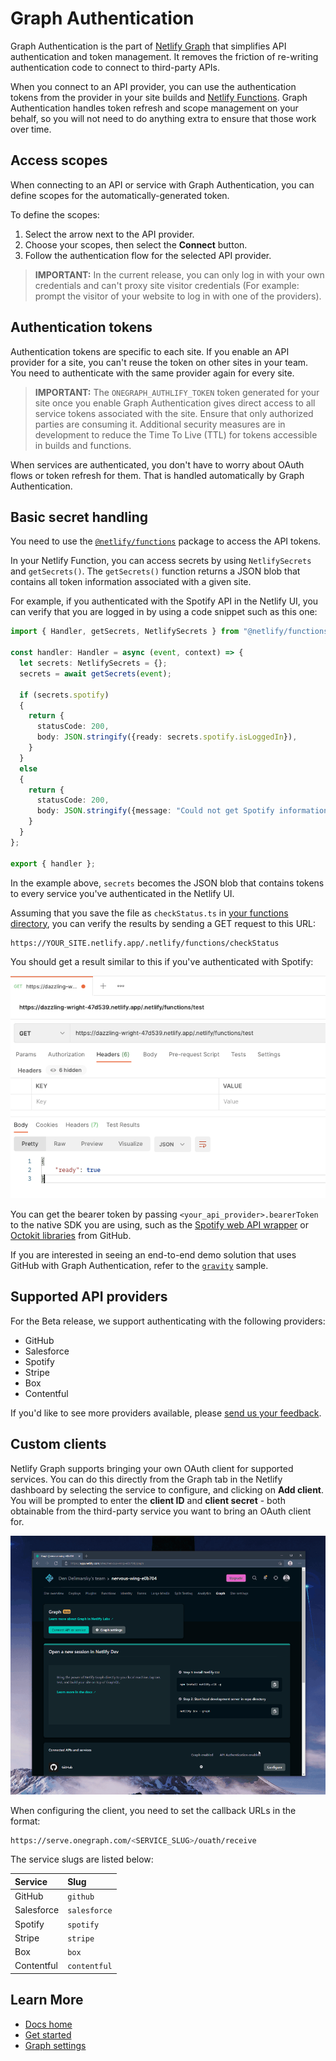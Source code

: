 # Graph Authentication

Graph Authentication is the part of [Netlify Graph](README.md) that simplifies API authentication and token management. It removes the friction of re-writing authentication code to connect to third-party APIs.

When you connect to an API provider, you can use the authentication tokens from the provider in your site builds and [Netlify Functions](https://www.netlify.com/products/functions/). Graph Authentication handles token refresh and scope management on your behalf, so you will not need to do anything extra to ensure that those work over time.

## Access scopes

When connecting to an API or service with Graph Authentication, you can define scopes for the automatically-generated token. 

To define the scopes:
1. Select the arrow next to the API provider.
2. Choose your scopes, then select the **Connect** button. 
3. Follow the authentication flow for the selected API provider.

> **IMPORTANT:** In the current release, you can only log in with your own credentials and can't proxy site visitor credentials (For example: prompt the visitor of your website to log in with one of the providers).

## Authentication tokens

Authentication tokens are specific to each site. If you enable an API provider for a site, you can't reuse the token on other sites in your team. You need to authenticate with the same provider again for every site.

> **IMPORTANT:** The `ONEGRAPH_AUTHLIFY_TOKEN` token generated for your site once you enable Graph Authentication gives direct access to all service tokens associated with the site. Ensure that only authorized parties are consuming it. Additional security measures are in development to reduce the Time To Live (TTL) for tokens accessible in builds and functions.

When services are authenticated, you don't have to worry about OAuth flows or token refresh for them. That is handled automatically by Graph Authentication.

## Basic secret handling

You need to use the [`@netlify/functions`](https://www.npmjs.com/package/@netlify/functions) package to access the API tokens.

In your Netlify Function, you can access secrets by using `NetlifySecrets` and `getSecrets()`. The `getSecrets()` function returns a JSON blob that contains all token information associated with a given site.

For example, if you authenticated with the Spotify API in the Netlify UI, you can verify that you are logged in by using a code snippet such as this one:

```ts
import { Handler, getSecrets, NetlifySecrets } from "@netlify/functions";

const handler: Handler = async (event, context) => {
  let secrets: NetlifySecrets = {};
  secrets = await getSecrets(event);

  if (secrets.spotify)
  {
    return {
      statusCode: 200,
      body: JSON.stringify({ready: secrets.spotify.isLoggedIn}),
    }
  }
  else
  {
    return {
      statusCode: 200,
      body: JSON.stringify({message: "Could not get Spotify information."}),
    }
  }
};

export { handler };
```

In the example above, `secrets` becomes the JSON blob that contains tokens to every service you've authenticated in the Netlify UI.

Assuming that you save the file as `checkStatus.ts` in [your functions directory](https://docs.netlify.com/functions/configure-and-deploy/#configure-the-functions-folder), you can verify the results by sending a GET request to this URL:

```bash
https://YOUR_SITE.netlify.app/.netlify/functions/checkStatus
```

You should get a result similar to this if you've authenticated with Spotify:

![Screenshot of Postman with an example response from a Netlify function.](../../../media/graph/test-function.png)

You can get the bearer token by passing `<your_api_provider>.bearerToken` to the native SDK you are using, such as the [Spotify web API wrapper](https://github.com/thelinmichael/spotify-web-api-node) or [Octokit libraries](https://www.npmjs.com/package/octokit) from GitHub.

If you are interested in seeing an end-to-end demo solution that uses GitHub with Graph Authentication, refer to the [`gravity`](https://github.com/dend/gravity) sample.

## Supported API providers

For the Beta release, we support authenticating with the following providers:

- GitHub
- Salesforce
- Spotify
- Stripe
- Box
- Contentful

If you'd like to see more providers available, please [send us your feedback](/README.md#feedback).

## Custom clients

Netlify Graph supports bringing your own OAuth client for supported services. You can do this directly from the Graph tab in the Netlify dashboard by selecting the service to configure, and clicking on **Add client**. You will be prompted to enter the **client ID** and **client secret** - both obtainable from the third-party service you want to bring an OAuth client for.

![GIF showing how to add a custom client in Netlify Graph](../../../media/graph/custom-client.gif)

When configuring the client, you need to set the callback URLs in the format:

```bash
https://serve.onegraph.com/<SERVICE_SLUG>/ouath/receive
```

The service slugs are listed below:

| Service    | Slug         |
|:-----------|:-------------|
| GitHub     | `github`     |
| Salesforce | `salesforce` |
| Spotify    | `spotify`    |
| Stripe     | `stripe`     |
| Box        | `box`        |
| Contentful | `contentful` |

## Learn More

- [Docs home](README.md)
- [Get started](get-started.md)
- [Graph settings](graph-settings.md)
